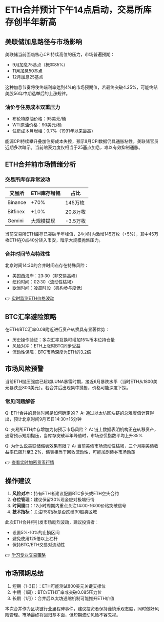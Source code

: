 # ETH合并预计下午14点启动，交易所库存创半年新高

## 美联储加息路径与市场影响
美联储当前面临核心CPI持续高位的压力，市场普遍预期：
- 9月加息75基点（概率85%）
- 11月加息50基点
- 12月加息25基点

这种加息节奏将使终端利率达到4%的市场预期值，若最终突破4.25%，可能终结美股56年中期选举后的上涨规律。

### 油价与住房成本双重压力
- 布伦特原油价格：95美元/桶
- WTI原油价格：90美元/桶
- 住房成本月增幅：0.7%（1991年以来最高）

能源CPI持续攀升叠加住房成本失控，预示8月CPI数据仍具通胀粘性。美联储官员近期多次暗示，当前缩表力度仅相当于25基点加息，难以有效抑制通胀。

## ETH合并前市场情绪分析
### 交易所库存异常波动
| 交易所       | ETH库存增幅 | 占比  |
|--------------|------------|-------|
| Binance      | +70%       | 145万枚 |
| Bitfinex     | +10%       | 20.8万枚 |
| Gemini       | 大规模提现 | -3.5万枚 |

当前交易所ETH库存已突破半年峰值，24小时内激增145万枚（+5%），其中45万枚ETH在0点40分转入币安，暗示大规模抛售压力。

### 合并时间节点特殊性
北京时间14:30的合并时间点存在特殊风险：
- 美国西海岸：23:30（非交易高峰）
- 纽约时间：02:30（流动性枯竭）
- 欧洲时间：凌晨时段（机构参与度低）

👉 [实时监测ETH价格波动](https://bit.ly/okx_welcome)

## BTC汇率避险策略
在ETH/BTC汇率0.08附近进行资产转换具有显著优势：
- 历史操作验证：多次汇率互换可增加15%币本位持仓量
- 风险对冲：ETH上涨时BTC同步受益
- 流动性保障：BTC市场深度为ETH的3.2倍

## 市场风险预警
当前ETH抛压强度已超越LUNA暴雷时期，接近6月暴跌水平（当时ETH从1800美元暴跌至800美元）。若合并后出现集中抛售，价格可能深度下探。

### 常见问题解答
Q: ETH合并的具体时间是如何确定的？
A: 通过以太坊区块链的总难度值计算得出，预计北京时间9月15日14:30±15分钟

Q: 交易所ETH库存增加为何预示市场风险？
A: 链上数据表明机构正在转移资产，通常预示短期抛压，当库存突破半年峰值时，市场恐慌指数平均上升35%

Q: 为什么说美联储缩表效果有限？
A: 当前美债市场流动性枯竭，三个月期美债收益率已飙升至3.2%，缩表相当于回收流动性，可能加剧债券市场动荡

👉 [查看实时加密货币行情](https://bit.ly/okx_welcome)

## 操作建议
1. **风险对冲**：持有ETH者建议配置BTC多头或ETH空头合约
2. **仓位管理**：建议保留30%现金应对极端行情
3. **时间窗口**：12小时周期内重点关注14:00-16:00价格突破信号
4. **技术指标**：关注RSI指标是否跌破30超卖区域

此次ETH合并将引发市场剧烈波动，建议投资者：
- 设置5%-10%的止损区间
- 避免使用125倍以上杠杆
- 保持BTC/ETH交易对流动性

👉 [学习专业交易策略](https://bit.ly/okx_welcome)

## 市场预期总结
1. 短期（1-3日）：ETH可能测试800美元关键支撑位
2. 中期（1周）：BTC/ETH汇率或突破0.085压力位
3. 长期（1月）：合并后以太坊通缩机制可能推升ETH价值

本次合并作为区块链行业里程碑事件，建议投资者保持谨慎乐观态度，同时做好风险管理。市场最终将回归基本面，但短期波动风险不容忽视。